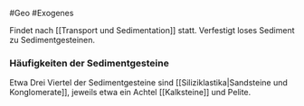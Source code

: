 #Geo #Exogenes 

Findet nach [[Transport und Sedimentation]] statt. Verfestigt loses Sediment zu Sedimentgesteinen.

### Häufigkeiten der Sedimentgesteine

Etwa Drei Viertel der Sedimentgesteine sind [[Siliziklastika|Sandsteine und Konglomerate]], jeweils etwa ein Achtel [[Kalksteine]] und Pelite.